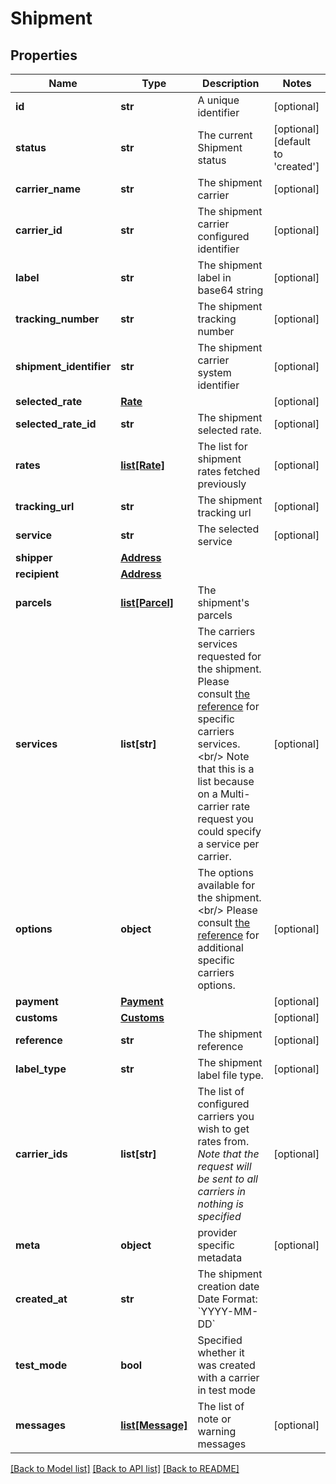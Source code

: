 # Shipment

## Properties
Name | Type | Description | Notes
------------ | ------------- | ------------- | -------------
**id** | **str** | A unique identifier | [optional] 
**status** | **str** | The current Shipment status | [optional] [default to 'created']
**carrier_name** | **str** | The shipment carrier | [optional] 
**carrier_id** | **str** | The shipment carrier configured identifier | [optional] 
**label** | **str** | The shipment label in base64 string | [optional] 
**tracking_number** | **str** | The shipment tracking number | [optional] 
**shipment_identifier** | **str** | The shipment carrier system identifier | [optional] 
**selected_rate** | [**Rate**](Rate.md) |  | [optional] 
**selected_rate_id** | **str** | The shipment selected rate. | [optional] 
**rates** | [**list[Rate]**](Rate.md) | The list for shipment rates fetched previously | [optional] 
**tracking_url** | **str** | The shipment tracking url | [optional] 
**service** | **str** | The selected service | [optional] 
**shipper** | [**Address**](Address.md) |  | 
**recipient** | [**Address**](Address.md) |  | 
**parcels** | [**list[Parcel]**](Parcel.md) | The shipment&#x27;s parcels | 
**services** | **list[str]** |  The carriers services requested for the shipment.  Please consult [the reference](#operation/references) for specific carriers services.&lt;br/&gt; Note that this is a list because on a Multi-carrier rate request you could specify a service per carrier.  | [optional] 
**options** | **object** |  The options available for the shipment.&lt;br/&gt; Please consult [the reference](#operation/references) for additional specific carriers options.  | [optional] 
**payment** | [**Payment**](Payment.md) |  | [optional] 
**customs** | [**Customs**](Customs.md) |  | [optional] 
**reference** | **str** | The shipment reference | [optional] 
**label_type** | **str** | The shipment label file type. | [optional] 
**carrier_ids** | **list[str]** |  The list of configured carriers you wish to get rates from.  *Note that the request will be sent to all carriers in nothing is specified*  | [optional] 
**meta** | **object** | provider specific metadata | [optional] 
**created_at** | **str** |  The shipment creation date  Date Format: &#x60;YYYY-MM-DD&#x60;  | 
**test_mode** | **bool** | Specified whether it was created with a carrier in test mode | 
**messages** | [**list[Message]**](Message.md) | The list of note or warning messages | [optional] 

[[Back to Model list]](../README.md#documentation-for-models) [[Back to API list]](../README.md#documentation-for-api-endpoints) [[Back to README]](../README.md)

